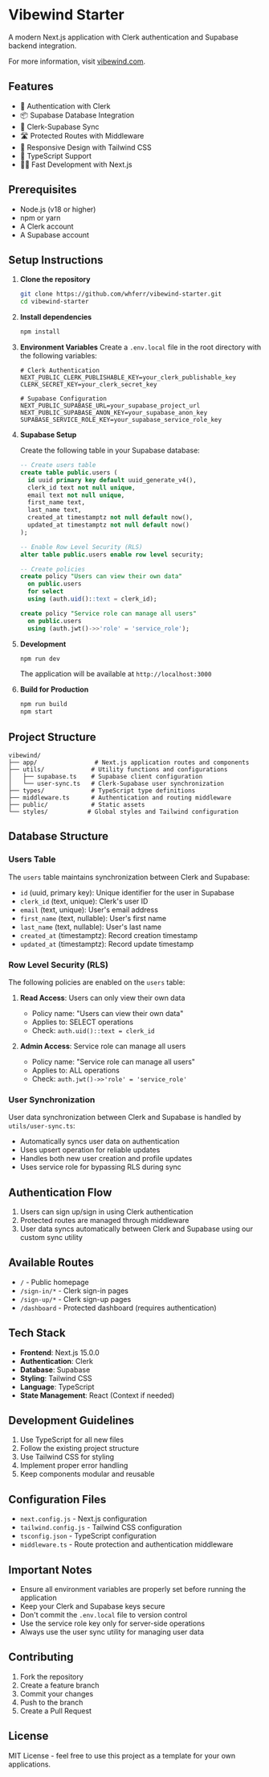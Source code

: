 # Vibewind Starter

A modern Next.js application with Clerk authentication and Supabase backend integration.

For more information, visit [vibewind.com](https://vibewind.com).

## Features

- 🔐 Authentication with Clerk
- 📦 Supabase Database Integration
- 🔄 Clerk-Supabase Sync
- 🛣️ Protected Routes with Middleware
- 📱 Responsive Design with Tailwind CSS
- 🎯 TypeScript Support
- 🏃‍♂️ Fast Development with Next.js

## Prerequisites

- Node.js (v18 or higher)
- npm or yarn
- A Clerk account
- A Supabase account

## Setup Instructions

1. **Clone the repository**
   ```bash
   git clone https://github.com/whferr/vibewind-starter.git
   cd vibewind-starter
   ```

2. **Install dependencies**
   ```bash
   npm install
   ```

3. **Environment Variables**
   Create a `.env.local` file in the root directory with the following variables:
   ```env
   # Clerk Authentication
   NEXT_PUBLIC_CLERK_PUBLISHABLE_KEY=your_clerk_publishable_key
   CLERK_SECRET_KEY=your_clerk_secret_key
   
   # Supabase Configuration
   NEXT_PUBLIC_SUPABASE_URL=your_supabase_project_url
   NEXT_PUBLIC_SUPABASE_ANON_KEY=your_supabase_anon_key
   SUPABASE_SERVICE_ROLE_KEY=your_supabase_service_role_key
   ```

4. **Supabase Setup**
   
   Create the following table in your Supabase database:

   ```sql
   -- Create users table
   create table public.users (
     id uuid primary key default uuid_generate_v4(),
     clerk_id text not null unique,
     email text not null unique,
     first_name text,
     last_name text,
     created_at timestamptz not null default now(),
     updated_at timestamptz not null default now()
   );

   -- Enable Row Level Security (RLS)
   alter table public.users enable row level security;

   -- Create policies
   create policy "Users can view their own data"
     on public.users
     for select
     using (auth.uid()::text = clerk_id);

   create policy "Service role can manage all users"
     on public.users
     using (auth.jwt()->>'role' = 'service_role');
   ```

5. **Development**
   ```bash
   npm run dev
   ```
   The application will be available at `http://localhost:3000`

6. **Build for Production**
   ```bash
   npm run build
   npm start
   ```

## Project Structure

```
vibewind/
├── app/                # Next.js application routes and components
├── utils/             # Utility functions and configurations
│   ├── supabase.ts    # Supabase client configuration
│   └── user-sync.ts   # Clerk-Supabase user synchronization
├── types/             # TypeScript type definitions
├── middleware.ts      # Authentication and routing middleware
├── public/            # Static assets
└── styles/           # Global styles and Tailwind configuration
```

## Database Structure

### Users Table
The `users` table maintains synchronization between Clerk and Supabase:

- `id` (uuid, primary key): Unique identifier for the user in Supabase
- `clerk_id` (text, unique): Clerk's user ID
- `email` (text, unique): User's email address
- `first_name` (text, nullable): User's first name
- `last_name` (text, nullable): User's last name
- `created_at` (timestamptz): Record creation timestamp
- `updated_at` (timestamptz): Record update timestamp

### Row Level Security (RLS)
The following policies are enabled on the `users` table:

1. **Read Access**: Users can only view their own data
   - Policy name: "Users can view their own data"
   - Applies to: SELECT operations
   - Check: `auth.uid()::text = clerk_id`

2. **Admin Access**: Service role can manage all users
   - Policy name: "Service role can manage all users"
   - Applies to: ALL operations
   - Check: `auth.jwt()->>'role' = 'service_role'`

### User Synchronization
User data synchronization between Clerk and Supabase is handled by `utils/user-sync.ts`:
- Automatically syncs user data on authentication
- Uses upsert operation for reliable updates
- Handles both new user creation and profile updates
- Uses service role for bypassing RLS during sync

## Authentication Flow

1. Users can sign up/sign in using Clerk authentication
2. Protected routes are managed through middleware
3. User data syncs automatically between Clerk and Supabase using our custom sync utility

## Available Routes

- `/` - Public homepage
- `/sign-in/*` - Clerk sign-in pages
- `/sign-up/*` - Clerk sign-up pages
- `/dashboard` - Protected dashboard (requires authentication)

## Tech Stack

- **Frontend**: Next.js 15.0.0
- **Authentication**: Clerk
- **Database**: Supabase
- **Styling**: Tailwind CSS
- **Language**: TypeScript
- **State Management**: React (Context if needed)

## Development Guidelines

1. Use TypeScript for all new files
2. Follow the existing project structure
3. Use Tailwind CSS for styling
4. Implement proper error handling
5. Keep components modular and reusable

## Configuration Files

- `next.config.js` - Next.js configuration
- `tailwind.config.js` - Tailwind CSS configuration
- `tsconfig.json` - TypeScript configuration
- `middleware.ts` - Route protection and authentication middleware

## Important Notes

- Ensure all environment variables are properly set before running the application
- Keep your Clerk and Supabase keys secure
- Don't commit the `.env.local` file to version control
- Use the service role key only for server-side operations
- Always use the user sync utility for managing user data

## Contributing

1. Fork the repository
2. Create a feature branch
3. Commit your changes
4. Push to the branch
5. Create a Pull Request

## License

MIT License - feel free to use this project as a template for your own applications. 